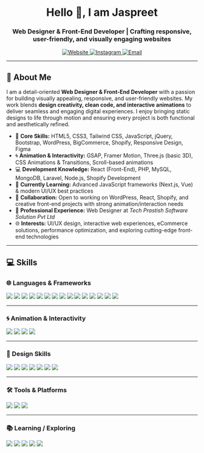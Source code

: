 <!-- Header Section -->
<h1 align="center">Hello 👋, I am Jaspreet</h1>
<h3 align="center">Web Designer & Front-End Developer | Crafting responsive, user-friendly, and visually engaging websites</h3>

<p align="center">
  <a href="https://www" target="blank">
    <img src="https://img.shields.io/badge/Website-000000?style=for-the-badge&logo=About.me&logoColor=white" alt="Website"/>
  </a>
  <a href="https://www" target="blank">
    <img src="https://img.shields.io/badge/Instagram-E4405F?style=for-the-badge&logo=instagram&logoColor=white" alt="Instagram"/>
  </a>
  <a href="mailto:" target="blank">
    <img src="https://img.shields.io/badge/Email-D14836?style=for-the-badge&logo=gmail&logoColor=white" alt="Email"/>
  </a>
</p>

---

## 🚀 About Me

I am a detail-oriented **Web Designer & Front-End Developer** with a passion for building visually appealing, responsive, and user-friendly websites. My work blends **design creativity, clean code, and interactive animations** to deliver seamless and engaging digital experiences. I enjoy bringing static designs to life through motion and ensuring every project is both functional and aesthetically refined.

- 🎨 **Core Skills:** HTML5, CSS3, Tailwind CSS, JavaScript, jQuery, Bootstrap, WordPress, BigCommerce, Shopify, Responsive Design, Figma
- 🌀 **Animation & Interactivity:** GSAP, Framer Motion, Three.js (basic 3D), CSS Animations & Transitions, Scroll-based animations
- 💻 **Development Knowledge:** React (Front-End), PHP, MySQL, MongoDB, Laravel, Node.js, Shopify Development
- 🚀 **Currently Learning:** Advanced JavaScript frameworks (Next.js, Vue) & modern UI/UX best practices
- 👯 **Collaboration:** Open to working on WordPress, React, Shopify, and creative front-end projects with strong animation/interaction needs
- 💼 **Professional Experience:** Web Designer at _Tech Prastish Software Solution Pvt Ltd_
- 🌐 **Interests:** UI/UX design, interactive web experiences, eCommerce solutions, performance optimization, and exploring cutting-edge front-end technologies

---

## 💻 Skills

### 🌐 Languages & Frameworks

<div align="left">
  <img src="https://img.shields.io/badge/HTML5-E96228?style=for-the-badge&logo=html5&logoColor=white"/>
  <img src="https://img.shields.io/badge/CSS3-2862E9?style=for-the-badge&logo=css3&logoColor=white"/>
  <img src="https://img.shields.io/badge/Tailwind_CSS-36B7F0?style=for-the-badge&logo=tailwind-css&logoColor=white"/>
  <img src="https://img.shields.io/badge/JavaScript-FADC00?style=for-the-badge&logo=javascript&logoColor=black"/>
  <img src="https://img.shields.io/badge/jQuery-0865A7?style=for-the-badge&logo=jquery&logoColor=white"/>
  <img src="https://img.shields.io/badge/Bootstrap-7310F5?style=for-the-badge&logo=bootstrap&logoColor=white"/>
  <img src="https://img.shields.io/badge/React-5ED3F3?style=for-the-badge&logo=react&logoColor=black"/>
  <img src="https://img.shields.io/badge/WordPress-1E8CBE?style=for-the-badge&logo=wordpress&logoColor=white"/>
  <img src="https://img.shields.io/badge/Shopify-96BF48?style=for-the-badge&logo=shopify&logoColor=white"/>
  <img src="https://img.shields.io/badge/BigCommerce-1E1E1E?style=for-the-badge&logo=bigcommerce&logoColor=white"/>
  <img src="https://img.shields.io/badge/PHP-7377AD?style=for-the-badge&logo=php&logoColor=white"/>
  <img src="https://img.shields.io/badge/MySQL-3E6E93?style=for-the-badge&logo=mysql&logoColor=white"/>
  <img src="https://img.shields.io/badge/MongoDB-4FAA3D?style=for-the-badge&logo=mongodb&logoColor=white"/>
  <img src="https://img.shields.io/badge/Laravel-FF2E1F?style=for-the-badge&logo=laravel&logoColor=white"/>
  <img src="https://img.shields.io/badge/Node.js-3C873A?style=for-the-badge&logo=node.js&logoColor=white"/>
</div>

---

### 🌀 Animation & Interactivity

<div align="left">
  <img src="https://img.shields.io/badge/GSAP-9CE14F?style=for-the-badge&logo=greensock&logoColor=black"/>
  <img src="https://img.shields.io/badge/Framer_Motion-007BFF?style=for-the-badge&logo=framer&logoColor=white"/>
  <img src="https://img.shields.io/badge/Three.js-111111?style=for-the-badge&logo=three.js&logoColor=white"/>
  <img src="https://img.shields.io/badge/CSS_Animations-1572B6?style=for-the-badge&logo=css3&logoColor=white"/>
</div>

---

### 🎨 Design Skills

<div align="left">
  <img src="https://img.shields.io/badge/Adobe_Photoshop-31A8FF?style=for-the-badge&logo=adobe-photoshop&logoColor=white"/>
  <img src="https://img.shields.io/badge/Adobe_After_Effects-9999FF?style=for-the-badge&logo=adobe-after-effects&logoColor=white"/>
  <img src="https://img.shields.io/badge/Figma-F24E1E?style=for-the-badge&logo=figma&logoColor=white"/>
  <img src="https://img.shields.io/badge/Canva-00C4CC?style=for-the-badge&logo=canva&logoColor=white"/>
  <img src="https://img.shields.io/badge/UI/UX_Design-FF3366?style=for-the-badge&logo=adobe-xd&logoColor=white"/>
  <img src="https://img.shields.io/badge/Responsive_Design-4285F4?style=for-the-badge&logo=google-chrome&logoColor=white"/>
  <img src="https://img.shields.io/badge/Wireframing-111111?style=for-the-badge&logo=figma&logoColor=white"/>
</div>

---

### 🛠️ Tools & Platforms

<div align="left">
  <img src="https://img.shields.io/badge/Git-F14C28?style=for-the-badge&logo=git&logoColor=white"/>
  <img src="https://img.shields.io/badge/VS_Code-007ACC?style=for-the-badge&logo=visual-studio-code&logoColor=white"/>
  <img src="https://img.shields.io/badge/Sublime_Text-FF9800?style=for-the-badge&logo=sublime-text&logoColor=black"/>
</div>

---

### 📚 Learning / Exploring

<div align="left">
  <img src="https://img.shields.io/badge/Next.js-000000?style=for-the-badge&logo=nextdotjs&logoColor=white"/>
  <img src="https://img.shields.io/badge/Vue.js-41B883?style=for-the-badge&logo=vuedotjs&logoColor=white"/>
  <img src="https://img.shields.io/badge/TypeScript-3178C6?style=for-the-badge&logo=typescript&logoColor=white"/>
  <img src="https://img.shields.io/badge/UX_Research-FF6F61?style=for-the-badge&logo=researchgate&logoColor=white"/>
  <img src="https://img.shields.io/badge/Performance_Optimization-2E7D32?style=for-the-badge&logo=googlechrome&logoColor=white"/>
</div>
